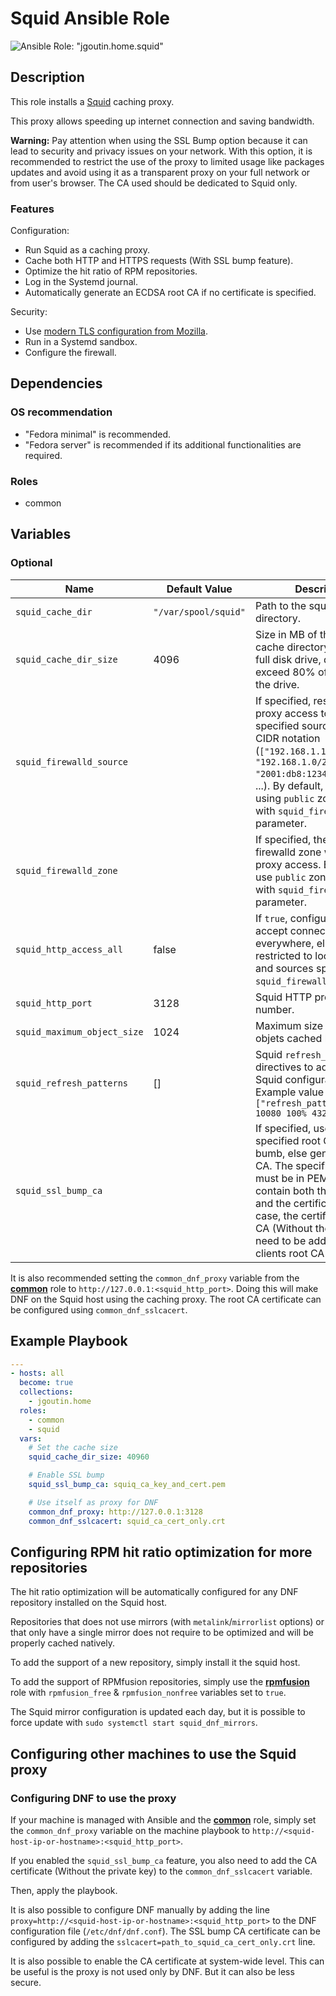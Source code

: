 # Squid Ansible Role

![Ansible Role: "jgoutin.home.squid"](https://github.com/JGoutin/ansible_home/workflows/Ansible%20Role:%20%22jgoutin.home.squid%22/badge.svg)

## Description

This role installs a [Squid](https://www.squid-cache.org) caching proxy.

This proxy allows speeding up internet connection and saving bandwidth.

**Warning:** Pay attention when using the SSL Bump option because it can lead to 
security and privacy issues on your network. With this option, it is recommended 
to restrict the use of the proxy to limited usage like packages updates and avoid using
it as a transparent proxy on your full network or from user's browser. The CA used 
should be dedicated to Squid only.

### Features

Configuration:
* Run Squid as a caching proxy.
* Cache both HTTP and HTTPS requests (With SSL bump feature).
* Optimize the hit ratio of RPM repositories.
* Log in the Systemd journal.
* Automatically generate an ECDSA root CA if no certificate is specified.

Security:
* Use [modern TLS configuration from Mozilla](https://ssl-config.mozilla.org/#config=modern).
* Run in a Systemd sandbox.
* Configure the firewall.

## Dependencies

### OS recommendation

* "Fedora minimal" is recommended. 
* "Fedora server" is recommended if its additional functionalities are required.

### Roles

* common

## Variables

### Optional

| Name                        | Default Value        | Description                                                                                                                                                                                                                                                                                            |
|-----------------------------|----------------------|--------------------------------------------------------------------------------------------------------------------------------------------------------------------------------------------------------------------------------------------------------------------------------------------------------|
| `squid_cache_dir`           | `"/var/spool/squid"` | Path to the squid cache directory.                                                                                                                                                                                                                                                                     |
| `squid_cache_dir_size`      | 4096                 | Size in MB of the squid cache directory. If using a full disk drive, does not exceed 80% of the size of the drive.                                                                                                                                                                                     |
| `squid_firewalld_source`    |                      | If specified, restrict the proxy access to the specified sources list in CIDR notation (`["192.168.1.10/32", "192.168.1.0/24", "2001:db8:1234:5678::/64"]`, ...). By default, allow all using `public` zone. Exclusive with `squid_firewalld_zone` parameter.                                          |
| `squid_firewalld_zone`      |                      | If specified, the existing firewalld zone where allow proxy access. By default, use `public` zone. Exclusive with `squid_firewalld_source` parameter.                                                                                                                                                  |
| `squid_http_access_all`     | false                | If `true`, configure Squid to accept connection from everywhere, else it is restricted to local network and sources specified by `squid_firewalld_source`.                                                                                                                                             |
| `squid_http_port`           | 3128                 | Squid HTTP proxy port number.                                                                                                                                                                                                                                                                          |
| `squid_maximum_object_size` | 1024                 | Maximum size in MB of objets cached by Squid.                                                                                                                                                                                                                                                          |
| `squid_refresh_patterns`    | []                   | Squid `refresh_pattern` directives to add to the Squid configuration file. Example value `["refresh_pattern -i .zip$ 10080 100% 43200"]`                                                                                                                                                               |
| `squid_ssl_bump_ca`         |                      | If specified, use the specified root CA for SSL bumb, else generate a new CA. The specified root CA must be in PEM format and contain both the private key and the certificate. In any case, the certificate of this CA (Without the private key) need to be added to the clients root CA trust store. |

It is also recommended setting the `common_dnf_proxy` variable from the 
[**common**](../common/README.md) role to `http://127.0.0.1:<squid_http_port>`. Doing 
this will make DNF on the Squid host using the caching proxy. The root CA certificate 
can be configured using `common_dnf_sslcacert`.

## Example Playbook

```yaml
---
- hosts: all
  become: true
  collections:
    - jgoutin.home
  roles:
    - common
    - squid
  vars:
    # Set the cache size
    squid_cache_dir_size: 40960

    # Enable SSL bump
    squid_ssl_bump_ca: squiq_ca_key_and_cert.pem

    # Use itself as proxy for DNF
    common_dnf_proxy: http://127.0.0.1:3128
    common_dnf_sslcacert: squid_ca_cert_only.crt
```

## Configuring RPM hit ratio optimization for more repositories

The hit ratio optimization will be automatically configured for any DNF repository 
installed on the Squid host.

Repositories that does not use mirrors (with `metalink`/`mirrorlist` options) or that
only have a single mirror does not require to be optimized and will be properly cached
natively.

To add the support of a new repository, simply install it the squid host.

To add the support of RPMfusion repositories, simply use the 
[**rpmfusion**](../rpmfusion/README.md) role with `rpmfusion_free` & `rpmfusion_nonfree`
variables set to `true`.

The Squid mirror configuration is updated each day, but it is possible to force update 
with `sudo systemctl start squid_dnf_mirrors`.

## Configuring other machines to use the Squid proxy

### Configuring DNF to use the proxy

If your machine is managed with Ansible and the [**common**](../common/README.md) role, 
simply set the `common_dnf_proxy` variable on the machine playbook to 
`http://<squid-host-ip-or-hostname>:<squid_http_port>`.

If you enabled the `squid_ssl_bump_ca` feature, you also need to add the CA certificate
(Without the private key) to the `common_dnf_sslcacert` variable.

Then, apply the playbook.

It is also possible to configure DNF manually by adding the line 
`proxy=http://<squid-host-ip-or-hostname>:<squid_http_port>` to the DNF configuration 
file (`/etc/dnf/dnf.conf`). The SSL bump CA certificate can be configured by adding the
`sslcacert=path_to_squid_ca_cert_only.crt` line.

It is also possible to enable the CA certificate at system-wide level.
This can be useful is the proxy is not used only by DNF.
But it can also be less secure.
